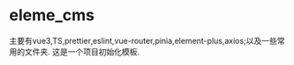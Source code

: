 # eleme_cms
主要有vue3,TS,prettier,eslint,vue-router,pinia,element-plus,axios;以及一些常用的文件夹. 这是一个项目初始化模板.

